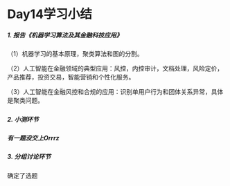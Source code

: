 # Day14学习小结



##### 1. 报告《机器学习算法及其金融科技应用》

（1）机器学习的基本原理，聚类算法和图的分割。

（2）人工智能在金融领域的典型应用：风控，内控审计，文档处理，风险定价，产品推荐，投资交易，智能营销和个性化服务。

（3）人工智能在金融风控和合规的应用：识别单用户行为和团体关系异常，具体是聚类问题。

##### 

##### 2. 小测环节

##### 有一题没交上Orrrz



##### 3. 分组讨论环节

确定了选题
